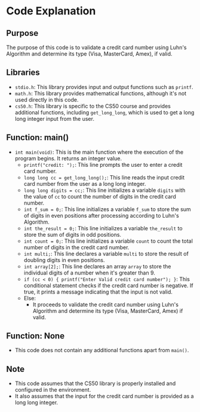 # Code Explanation

## Purpose
The purpose of this code is to validate a credit card number using Luhn's Algorithm and determine its type (Visa, MasterCard, Amex), if valid.

## Libraries
- `stdio.h`: This library provides input and output functions such as `printf`.
- `math.h`: This library provides mathematical functions, although it's not used directly in this code.
- `cs50.h`: This library is specific to the CS50 course and provides additional functions, including `get_long_long`, which is used to get a long long integer input from the user.

## Function: main()
- `int main(void)`: This is the main function where the execution of the program begins. It returns an integer value.
    - `printf("credit: ");`: This line prompts the user to enter a credit card number.
    - `long long cc = get_long_long();`: This line reads the input credit card number from the user as a long long integer.
    - `long long digits = cc;`: This line initializes a variable `digits` with the value of `cc` to count the number of digits in the credit card number.
    - `int f_sum = 0;`: This line initializes a variable `f_sum` to store the sum of digits in even positions after processing according to Luhn's Algorithm.
    - `int the_result = 0;`: This line initializes a variable `the_result` to store the sum of digits in odd positions.
    - `int count = 0;`: This line initializes a variable `count` to count the total number of digits in the credit card number.
    - `int multi;`: This line declares a variable `multi` to store the result of doubling digits in even positions.
    - `int array[2];`: This line declares an array `array` to store the individual digits of a number when it's greater than 9.
    - `if (cc < 0) { printf("Enter Valid credit card number"); }`: This conditional statement checks if the credit card number is negative. If true, it prints a message indicating that the input is not valid.
    - Else:
        - It proceeds to validate the credit card number using Luhn's Algorithm and determine its type (Visa, MasterCard, Amex) if valid.

## Function: None
- This code does not contain any additional functions apart from `main()`.

## Note
- This code assumes that the CS50 library is properly installed and configured in the environment.
- It also assumes that the input for the credit card number is provided as a long long integer.
